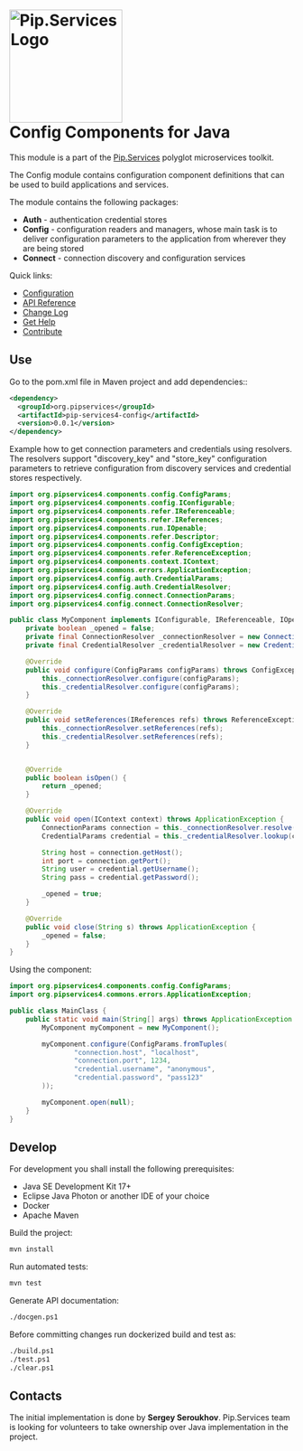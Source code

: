 # <img src="https://uploads-ssl.webflow.com/5ea5d3315186cf5ec60c3ee4/5edf1c94ce4c859f2b188094_logo.svg" alt="Pip.Services Logo" width="200"> <br/>Config Components for Java

This module is a part of the [Pip.Services](http://pipservices.org) polyglot microservices toolkit.

The Config module contains configuration component definitions that can be used to build applications and services.

The module contains the following packages:
- **Auth** - authentication credential stores
- **Config** - configuration readers and managers, whose main task is to deliver configuration parameters to the application from wherever they are being stored
- **Connect** - connection discovery and configuration services


<a name="links"></a> Quick links:

* [Configuration](http://docs.pipservices.org/concepts/configuration/component_configuration/) 
* [API Reference](https://pip-services4-java.github.io/pip-services4-config-java/)
* [Change Log](CHANGELOG.md)
* [Get Help](http://docs.pipservices.org/get_help/)
* [Contribute](http://docs.pipservices.org/contribute/)

## Use

Go to the pom.xml file in Maven project and add dependencies::
```xml
<dependency>
  <groupId>org.pipservices</groupId>
  <artifactId>pip-services4-config</artifactId>
  <version>0.0.1</version>
</dependency>
```

Example how to get connection parameters and credentials using resolvers.
The resolvers support "discovery_key" and "store_key" configuration parameters
to retrieve configuration from discovery services and credential stores respectively.


```java
import org.pipservices4.components.config.ConfigParams;
import org.pipservices4.components.config.IConfigurable;
import org.pipservices4.components.refer.IReferenceable;
import org.pipservices4.components.refer.IReferences;
import org.pipservices4.components.run.IOpenable;
import org.pipservices4.components.refer.Descriptor;
import org.pipservices4.components.config.ConfigException;
import org.pipservices4.components.refer.ReferenceException;
import org.pipservices4.components.context.IContext;
import org.pipservices4.commons.errors.ApplicationException;
import org.pipservices4.config.auth.CredentialParams;
import org.pipservices4.config.auth.CredentialResolver;
import org.pipservices4.config.connect.ConnectionParams;
import org.pipservices4.config.connect.ConnectionResolver;

public class MyComponent implements IConfigurable, IReferenceable, IOpenable {
    private boolean _opened = false;
    private final ConnectionResolver _connectionResolver = new ConnectionResolver();
    private final CredentialResolver _credentialResolver = new CredentialResolver();

    @Override
    public void configure(ConfigParams configParams) throws ConfigException {
        this._connectionResolver.configure(configParams);
        this._credentialResolver.configure(configParams);
    }

    @Override
    public void setReferences(IReferences refs) throws ReferenceException, ConfigException {
        this._connectionResolver.setReferences(refs);
        this._credentialResolver.setReferences(refs);
    }


    @Override
    public boolean isOpen() {
        return _opened;
    }

    @Override
    public void open(IContext context) throws ApplicationException {
        ConnectionParams connection = this._connectionResolver.resolve(context);
        CredentialParams credential = this._credentialResolver.lookup(context);

        String host = connection.getHost();
        int port = connection.getPort();
        String user = credential.getUsername();
        String pass = credential.getPassword();

        _opened = true;
    }

    @Override
    public void close(String s) throws ApplicationException {
        _opened = false;
    }
}


```


Using the component:

```java
import org.pipservices4.components.config.ConfigParams;
import org.pipservices4.commons.errors.ApplicationException;

public class MainClass {
    public static void main(String[] args) throws ApplicationException {
        MyComponent myComponent = new MyComponent();

        myComponent.configure(ConfigParams.fromTuples(
                "connection.host", "localhost",
                "connection.port", 1234,
                "credential.username", "anonymous",
                "credential.password", "pass123"
        ));

        myComponent.open(null);
    }
}
```

## Develop

For development you shall install the following prerequisites:
* Java SE Development Kit 17+
* Eclipse Java Photon or another IDE of your choice
* Docker
* Apache Maven

Build the project:
```bash
mvn install
```

Run automated tests:
```bash
mvn test
```

Generate API documentation:
```bash
./docgen.ps1
```

Before committing changes run dockerized build and test as:
```bash
./build.ps1
./test.ps1
./clear.ps1
```

## Contacts

The initial implementation is done by **Sergey Seroukhov**. Pip.Services team is looking for volunteers to 
take ownership over Java implementation in the project.
